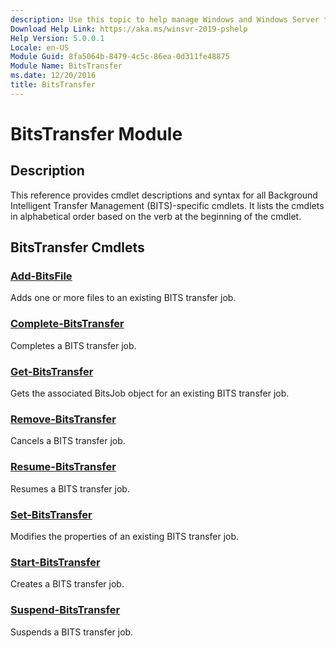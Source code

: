```yaml
---
description: Use this topic to help manage Windows and Windows Server technologies with Windows PowerShell.
Download Help Link: https://aka.ms/winsvr-2019-pshelp
Help Version: 5.0.0.1
Locale: en-US
Module Guid: 8fa5064b-8479-4c5c-86ea-0d311fe48875
Module Name: BitsTransfer
ms.date: 12/20/2016
title: BitsTransfer
---
```


# BitsTransfer Module
## Description
This reference provides cmdlet descriptions and syntax for all Background Intelligent Transfer Management (BITS)-specific cmdlets. It lists the cmdlets in alphabetical order based on the verb at the beginning of the cmdlet.

## BitsTransfer Cmdlets
### [Add-BitsFile](./Add-BitsFile.md)
Adds one or more files to an existing BITS transfer job.

### [Complete-BitsTransfer](./Complete-BitsTransfer.md)
Completes a BITS transfer job.

### [Get-BitsTransfer](./Get-BitsTransfer.md)
Gets the associated BitsJob object for an existing BITS transfer job.

### [Remove-BitsTransfer](./Remove-BitsTransfer.md)
Cancels a BITS transfer job.

### [Resume-BitsTransfer](./Resume-BitsTransfer.md)
Resumes a BITS transfer job.

### [Set-BitsTransfer](./Set-BitsTransfer.md)
Modifies the properties of an existing BITS transfer job.

### [Start-BitsTransfer](./Start-BitsTransfer.md)
Creates a BITS transfer job.

### [Suspend-BitsTransfer](./Suspend-BitsTransfer.md)
Suspends a BITS transfer job.


